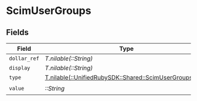 # ScimUserGroups


## Fields

| Field                                                                                                | Type                                                                                                 | Required                                                                                             | Description                                                                                          |
| ---------------------------------------------------------------------------------------------------- | ---------------------------------------------------------------------------------------------------- | ---------------------------------------------------------------------------------------------------- | ---------------------------------------------------------------------------------------------------- |
| `dollar_ref`                                                                                         | *T.nilable(::String)*                                                                                | :heavy_minus_sign:                                                                                   | N/A                                                                                                  |
| `display`                                                                                            | *T.nilable(::String)*                                                                                | :heavy_minus_sign:                                                                                   | N/A                                                                                                  |
| `type`                                                                                               | [T.nilable(::UnifiedRubySDK::Shared::ScimUserGroupsType)](../../models/shared/scimusergroupstype.md) | :heavy_minus_sign:                                                                                   | N/A                                                                                                  |
| `value`                                                                                              | *::String*                                                                                           | :heavy_check_mark:                                                                                   | N/A                                                                                                  |